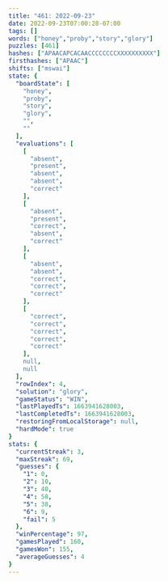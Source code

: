 ```yaml
---
title: "461: 2022-09-23"
date: 2022-09-23T07:00:28-07:00
tags: []
words: ["honey","proby","story","glory"]
puzzles: [461]
hashes: ["APAACAPCACAACCCCCCCCXXXXXXXXXX"]
firsthashes: ["APAAC"]
shifts: ["mswai"]
state: {
  "boardState": [
    "honey",
    "proby",
    "story",
    "glory",
    "",
    ""
  ],
  "evaluations": [
    [
      "absent",
      "present",
      "absent",
      "absent",
      "correct"
    ],
    [
      "absent",
      "present",
      "correct",
      "absent",
      "correct"
    ],
    [
      "absent",
      "absent",
      "correct",
      "correct",
      "correct"
    ],
    [
      "correct",
      "correct",
      "correct",
      "correct",
      "correct"
    ],
    null,
    null
  ],
  "rowIndex": 4,
  "solution": "glory",
  "gameStatus": "WIN",
  "lastPlayedTs": 1663941628003,
  "lastCompletedTs": 1663941628003,
  "restoringFromLocalStorage": null,
  "hardMode": true
}
stats: {
  "currentStreak": 3,
  "maxStreak": 69,
  "guesses": {
    "1": 0,
    "2": 10,
    "3": 40,
    "4": 58,
    "5": 38,
    "6": 9,
    "fail": 5
  },
  "winPercentage": 97,
  "gamesPlayed": 160,
  "gamesWon": 155,
  "averageGuesses": 4
}
---
```


<!-- more -->
